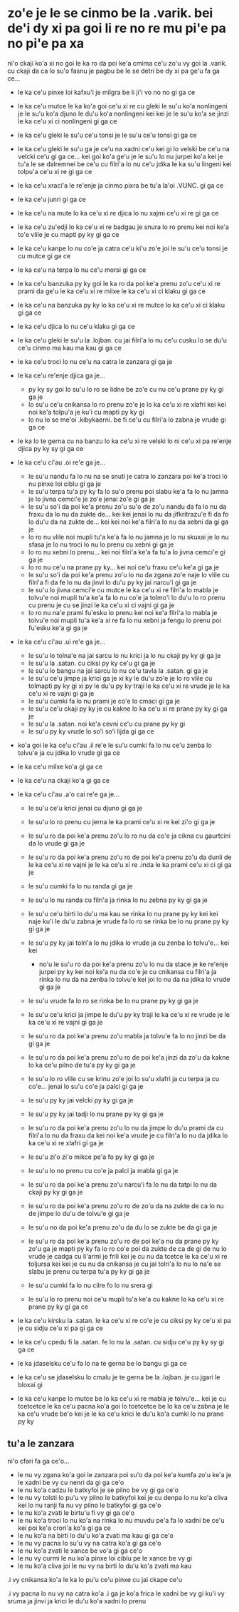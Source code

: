 zo'e je le se cinmo be la .varik. bei de'i dy xi pa goi li re no re mu pi'e pa no pi'e pa xa
============================================================================================

ni'o ckaji ko'a xi no goi le ka ro da poi ke'a cmima ce'u zo'u vy goi la .varik. cu ckaji da ca lo su'o fasnu je pagbu be le se detri be dy xi pa ge'u fa ga ce...

* le ka ce'u pinxe loi kafxu'i je milgra be li ji'i vo no no gi ga ce
* le ka ce'u mutce le ka ko'a goi ce'u xi re cu gleki le su'u ko'a nonlingeni je le su'u ko'a djuno le du'u ko'a nonlingeni kei kei je le su'u ko'a se jinzi le ka ce'u xi ci nonlingeni gi ga ce
* le ka ce'u gleki le su'u ce'u tonsi je le su'u ce'u tonsi gi ga ce
* le ka ce'u gleki le su'u ga je ce'u na xadni ce'u kei gi lo velski be ce'u na velcki ce'u gi ga ce... kei goi ko'a ge'u je le su'u lo nu jurpei ko'a kei je tu'a le se dalremnei be ce'u cu filri'a lo nu ce'u jdika le ka su'u lingeni kei tolpu'a ce'u xi re gi ga ce
* le ka ce'u xraci'a le re'enje ja cinmo pixra be tu'a la'oi .VUNC. gi ga ce
* le ka ce'u junri gi ga ce
* le ka ce'u na mute lo ka ce'u xi re djica lo nu xajmi ce'u xi re gi ga ce
* le ka ce'u zu'edji lo ka ce'u xi re badgau je snura lo ro prenu kei noi ke'a to'e vlile je cu mapti py ky gi ga ce
* le ka ce'u kanpe lo nu co'e ja catra ce'u ki'u zo'e joi le su'u ce'u tonsi je cu mutce gi ga ce
* le ka ce'u na terpa lo nu ce'u morsi gi ga ce
* le ka ce'u banzuka py ky goi le ka ro da poi ke'a prenu zo'u ce'u xi re prami da ge'u le ka ce'u xi re milxe le ka ce'u xi ci klaku gi ga ce
* le ka ce'u na banzuka py ky lo ka ce'u xi re mutce lo ka ce'u xi ci klaku gi ga ce
* le ka ce'u djica lo nu ce'u klaku gi ga ce
* le ka ce'u gleki le su'u la .lojban. cu jai filri'a lo nu ce'u cusku lo se du'u ce'u cinmo ma kau ma kau gi ga ce
* le ka ce'u troci lo nu ce'u na catra le zanzara gi ga je
* le ka ce'u re'enje djica ga je...

  * py ky sy goi lo su'u lo ro se lidne be zo'e cu nu ce'u prane py ky gi ga je
  * lo su'u ce'u cnikansa lo ro prenu zo'e je lo ka ce'u xi re xlafri kei kei noi ke'a tolpu'a je ku'i cu mapti py ky gi
  * lo nu lo se me'oi .kibykaerni. be fi ce'u cu filri'a lo zabna je vrude gi ga ce

* le ka lo te gerna cu na banzu lo ka ce'u xi re velski lo ni ce'u xi pa re'enje djica py ky sy gi ga ce
* le ka ce'u ci'au .oi re'e ga je...

  * le su'u nandu fa lo nu na se snuti je catra lo zanzara poi ke'a troci lo nu pinxe loi ciblu gi ga je
  * le su'u terpa tu'a py ky fa lo su'o prenu poi slabu ke'a fa lo nu jamna je lo jivna cemci'e je zo'e jenai zo'e gi ga je
  * le su'u so'i da poi ke'a prenu zo'u su'o de zo'u nandu da fa lo nu da fraxu da lo nu da zukte de... kei kei jenai lo nu da jifkritrazu'e fi da fo lo du'u da na zukte de... kei kei noi ke'a filri'a lo nu da xebni da gi ga je
  * lo ro nu vlile noi mupli tu'a ke'a fa lo nu jamna je lo nu skuxai je lo nu sfasa je lo nu troci lo nu lo prenu cu xebni gi ga je
  * lo ro nu xebni lo prenu... kei noi filri'a ke'a fa tu'a lo jivna cemci'e gi ga je
  * lo ro nu ce'u na prane py ky... kei noi ce'u fraxu ce'u ke'a gi ga je
  * le su'u so'i da poi ke'a prenu zo'u lo nu da zgana zo'e naje lo vlile cu filri'a fi da fe lo nu da jinvi lo du'u py ky jai narcu'i gi ga je
  * le su'u lo jivna cemci'e cu mutce le ka ce'u xi re filri'a lo mabla je tolvu'e noi mupli tu'a ke'a fa lo nu co'e ja tolmo'i lo du'u lo ro prenu cu prenu je cu se jinzi le ka ce'u xi ci vajni gi ga je
  * lo ro nu na'e prami fu'esku lo prenu kei noi ke'a filri'a lo mabla je tolvu'e noi mupli tu'a ke'a xi re fa lo nu xebni ja fengu lo prenu poi fu'esku ke'a gi ga je

* le ka ce'u ci'au .ui re'e ga je...

  * le su'u lo tolna'e na jai sarcu lo nu krici ja lo nu ckaji py ky gi ga je
  * le su'u la .satan. cu ciksi py ky ce'u gi ga je
  * le su'u lo bangu na jai sarcu lo nu ce'u tavla la .satan. gi ga je
  * le su'u ce'u jimpe ja krici ga je xi ky le du'u zo'e je lo ro vlile cu tolmapti py ky gi xi py le du'u py ky traji le ka ce'u xi re vrude je le ka ce'u xi re vajni gi ga je
  * le su'u cumki fa lo nu prami je co'e lo cmaci gi ga je
  * le su'u ce'u ckaji py ky je cu kakne lo ka ce'u xi re prane py ky gi ga je
  * le su'u la .satan. noi ke'a cevni ce'u cu prane py ky gi
  * le su'u py ky vrude lo so'i so'i lijda gi ga ce

* ko'a goi le ka ce'u ci'au .ii re'e le su'u cumki fa lo nu ce'u zenba lo tolvu'e ja cu jdika lo vrude gi ga ce
* le ka ce'u milxe ko'a gi ga ce
* le ka ce'u na ckaji ko'a gi ga ce

* le ka ce'u ci'au .a'o cai re'e ga je...

  * le su'u ce'u krici jenai cu djuno gi ga je
  * le su'u lo ro prenu cu jerna le ka prami ce'u xi re kei zi'o gi ga je
  * le su'u ro da poi ke'a prenu zo'u lo ro nu da co'e ja cikna cu gaurtcini da lo vrude gi ga je
  * le su'u ro da poi ke'a prenu zo'u ro de poi ke'a prenu zo'u da dunli de le ka ce'u xi re vajni je le ka ce'u xi re .inda le ka prami ce'u xi ci gi ga je
  * le su'u cumki fa lo nu randa gi ga je
  * le su'u lo nu randa cu filri'a ja rinka lo nu zebna py ky gi ga je
  * le su'u ce'u birti lo du'u ma kau se rinka lo nu prane py ky kei kei naje ku'i le du'u zabna je vrude fa lo ro se rinka be lo nu prane py ky gi ga je
  * le su'u py ky jai tolri'a lo nu jdika lo vrude ja cu zenba lo tolvu'e... kei kei

    * no'u le su'u ro da poi ke'a prenu zo'u lo nu da stace je ke re'enje jurpei py ky kei noi ke'a nu da co'e je cu cnikansa cu filri'a ja rinka lo nu da na zenba lo tolvu'e kei joi lo nu da na jdika lo vrude gi ga je

  * le su'u vrude fa lo ro se rinka be lo nu prane py ky gi ga je
  * le su'u ce'u krici ja jimpe le du'u py ky traji le ka ce'u xi re vrude je le ka ce'u xi re vajni gi ga je
  * le su'u ro da poi ke'a prenu zo'u mabla ja tolvu'e fa lo no jinzi be da gi ga je
  * le su'u ro da poi ke'a prenu zo'u ro de poi ke'a jinzi da zo'u da kakne lo ka ce'u pilno de tu'a py ky gi ga je
  * le su'u lo ro vlile cu se krinu zo'e joi lo su'u xlafri ja cu terpa ja cu co'e... jenai lo su'u co'e ja palci gi ga je
  * le su'u py ky jai velcki py ky gi ga je
  * le su'u py ky jai tadji lo nu prane py ky gi ga je
  * le su'u ro da poi ke'a prenu zo'u lo nu da jimpe lo du'u prami da cu filri'a lo nu da fraxu da kei noi ke'a vrude je cu filri'a lo nu da jdika lo ka ce'u xi re xlafri gi ga je
  * le su'u zi'o zi'o mikce pe'a fo py ky gi ga je
  * le su'u lo no prenu cu co'e ja palci ja mabla gi ga je
  * le su'u ro da poi ke'a prenu zo'u narcu'i fa lo nu da tatpi lo nu da ckaji py ky gi ga je
  * le su'u ro da poi ke'a prenu zo'u ro de zo'u da na zukte de ca lo nu de jimpe lo du'u de tolvu'e gi ga je
  * le su'u no da poi ke'a prenu zo'u da du lo se zukte be da gi ga je
  * le su'u ro da poi ke'a prenu zo'u ro de poi ke'a nu da prane py ky zo'u ga je mapti py ky fa lo ro co'e poi da zukte de ca de gi de nu lo vrude je cadga cu li'armi je frili kei je cu nu da tcetce le ka ce'u xi re toljursa kei kei je cu nu da cnikansa je cu jai tolri'a lo nu lo na'e se slabu je prenu cu terpa tu'a py ky gi ga je
  * le su'u cumki fa lo nu cilre fo lo nu srera gi
  * le su'u lo ro prenu noi ce'u mupli tu'a ke'a cu kakne lo ka ce'u xi re prane py ky gi ga ce

* le ka ce'u kirsku la .satan. le ka ce'u xi re co'e je cu ciksi py ky ce'u xi pa je cu sidju ce'u xi pa gi ga ce
* le ka ce'u cpedu fi la .satan. fe lo nu la .satan. cu sidju ce'u py ky sy gi ga ce
* le ka jdaselsku ce'u fa lo na te gerna be lo bangu gi ga ce
* le ka ce'u se jdaselsku lo cmalu je te gerna be la .lojban. je cu jgari le bloxai gi
* le ka ce'u kanpe lo mutce be lo ka ce'u xi re mabla je tolvu'e... kei je cu tcetcetce le ka ce'u pacna ko'a goi lo tcetcetce be lo ka ce'u zabna je le ka ce'u vrude be'o kei je le ka ce'u krici le du'u ko'a cumki lo nu prane py ky

## tu'a le zanzara
ni'o cfari fa ga ce'o...

* le nu vy zgana ko'a goi le zanzara poi su'o da poi ke'a kumfa zo'u ke'a je le xadni be vy cu nenri da gi ga ce'o
* le nu ko'a cadzu le batkyfoi je se pilno be vy gi ga ce'o
* le nu vy tolsti lo pu'u vy pilno le batkyfoi kei je cu denpa lo nu ko'a cliva kei lo nu ranji fa nu vy pilno le batkyfoi gi ga ce'o
* le nu ko'a zvati le birtu'u fi vy gi ga ce'o
* le nu ko'a troci lo nu ko'a na rinka lo nu muvdu pe'a fa lo xadni be ce'u kei poi ke'a crori'a ko'a gi ga ce
* le nu ko'a na birti lo du'u ko'a zvati ma kau gi ga ce'o
* le nu vy pacna lo su'u vy na catra ko'a gi ga ce'o
* le nu ko'a zvati le xance be vo'a gi ga ce'o
* le nu vy curmi le nu ko'a pinxe loi ciblu pe le xance be vy gi
* le nu ko'a cliva joi le nu vy na birti lo du'u ko'a zvati ma kau

.i vy cnikansa ko'a le ka lo pu'u ce'u pinxe cu jai ckape ce'u

.i vy pacna lo nu vy na catra ko'a  .i ga je ko'a frica le xadni be vy gi ku'i vy sruma ja jinvi ja krici le du'u ko'a xadni lo prenu
